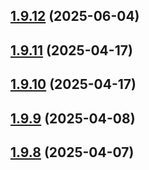 ## [1.9.12](https://github.com/msobiecki/boilerplate-express-server/compare/v1.9.11...v1.9.12) (2025-06-04)



## [1.9.11](https://github.com/msobiecki/boilerplate-express-server/compare/v1.9.10...v1.9.11) (2025-04-17)



## [1.9.10](https://github.com/msobiecki/boilerplate-express-server/compare/v1.9.9...v1.9.10) (2025-04-17)



## [1.9.9](https://github.com/msobiecki/boilerplate-express-server/compare/v1.9.8...v1.9.9) (2025-04-08)



## [1.9.8](https://github.com/msobiecki/boilerplate-express-server/compare/v1.9.7...v1.9.8) (2025-04-07)



